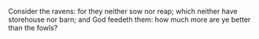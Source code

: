 Consider the ravens: for they neither sow nor reap; which neither have storehouse nor barn; and God feedeth them: how much more are ye better than the fowls?
